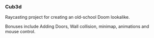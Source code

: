 ### Cub3d

Raycasting project for creating an old-school Doom lookalike.

Bonuses include Adding Doors, Wall collision, minimap, animations and mouse control.
